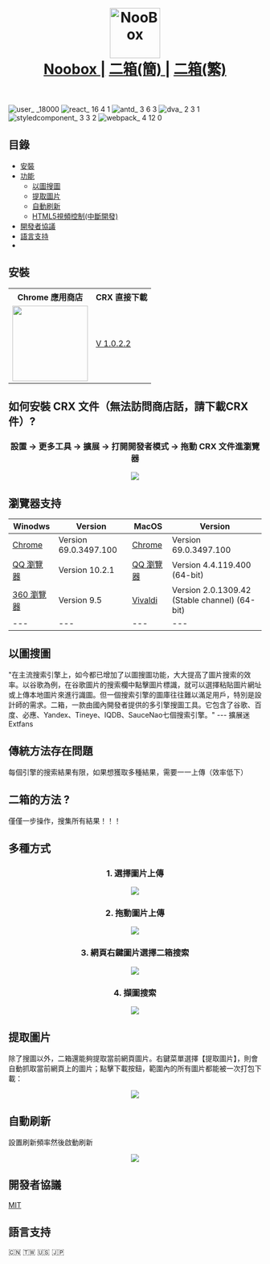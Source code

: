 
<h1 align="center">
  <br>
  <a href="https://chrome.google.com/webstore/detail/noobox-search-by-image/kidibbfcblfbbafhnlanccjjdehoahep"><img src="https://user-images.githubusercontent.com/12090689/45327137-5daeff80-b524-11e8-8398-36ee837c54e7.png" alt="NooBox" width="100"></a>
  <br>
  <a href="https://github.com/AInoob/NooBox">Noobox |</a>
  <a href="https://github.com/AInoob/NooBox/tree/master/README_zh-cn">二箱(簡) |</a>
  <a href="https://github.com/AInoob/NooBox/tree/master/README_zh-tw">二箱(繁)</a>
  <br>
  <br>
</h1>

![user_ _18000](https://user-images.githubusercontent.com/12090689/45795323-344f4b80-bc69-11e8-8baf-434ecc9b447a.png)
![react_ 16 4 1](https://user-images.githubusercontent.com/12090689/45795176-48467d80-bc68-11e8-8a01-ac06e338e346.png)
![antd_ 3 6 3](https://user-images.githubusercontent.com/12090689/45795246-bdb24e00-bc68-11e8-9b5d-cd5a54c05f0d.png)
![dva_ 2 3 1](https://user-images.githubusercontent.com/12090689/45795297-079b3400-bc69-11e8-8f06-51d0a9c2d310.png)
![styledcomponent_ 3 3 2](https://user-images.githubusercontent.com/12090689/45795406-91e39800-bc69-11e8-98dd-b8fe205bfc75.png)
![webpack_ 4 12 0](https://user-images.githubusercontent.com/12090689/45795454-cb1c0800-bc69-11e8-8456-02ffe5c5ae13.png)
## 目錄
* [安裝](#安裝)
* [功能](#功能)
  * [以圖搜圖](#以圖搜圖)
  * [提取圖片](#提取圖片)
  * [自動刷新](#自動刷新)
  * [HTML5視頻控制(中斷開發)](#視頻控制)
* [開發者協議](#開發者協議)
* [語言支持](#語言支持)
* 
## 安裝
<div align = "center">
  <table  align = "center">
    <tr>
      <th>Chrome 應用商店</th>
      <th>CRX 直接下載</th>
    </tr>
    <tr>
      <td><a href= "https://chrome.google.com/webstore/detail/noobox-search-by-image/kidibbfcblfbbafhnlanccjjdehoahep"><img src = "https://user-images.githubusercontent.com/12090689/45331133-0f572c00-b537-11e8-962f-fc777c6bb9b5.png" width = "150px"></a></td>
      <td><a href = "https://github.com/AInoob/NooBox/releases/download/1.0.2.2/Noobox.crx">V 1.0.2.2</a></td>
    </tr>
  </table>
</div>

## 如何安裝 CRX 文件（無法訪問商店話，請下載CRX件）?
<h3 align = "center"> 設置 -> 更多工具 -> 擴展 -> 打開開發者模式 -> 拖動 CRX 文件進瀏覽器</h3>
<p align="center">
<img src="https://user-images.githubusercontent.com/12090689/45597429-49db2180-b99a-11e8-916c-fba450c5cfe1.gif"/>
</p>

## 瀏覽器支持
| Winodws | Version | MacOS | Version |
| --- | --- | --- | --- |
| <a href = "https://www.google.com/chrome/" target = "_blank">Chrome</a> | Version 69.0.3497.100 | <a href = "https://www.google.com/chrome/" target = "_blank">Chrome</a> | Version 69.0.3497.100 |
| <a href = "https://browser.qq.com/" target= "_blank">QQ 瀏覽器</a> | Version 10.2.1 | <a href = "https://browser.qq.com/mac/en/index.html" target= "_blank">QQ 瀏覽器</a> | Version 4.4.119.400 (64-bit) |
|  <a href = "http://browser.360.cn/ee/" target= "_blank">360 瀏覽器</a> | Version 9.5 | <a href = "https://vivaldi.com/" target= "_blank">Vivaldi</a> |Version 2.0.1309.42 (Stable channel) (64-bit) |
| --- | --- | --- | --- |

## 以圖搜圖
"在主流搜索引擎上，如今都已增加了以圖搜圖功能，大大提高了圖片搜索的效率。以谷歌為例，在谷歌圖片的搜索欄中點擊圖片標識，就可以選擇粘貼圖片網址或上傳本地圖片來進行識圖。但一個搜索引擎的圖庫往往難以滿足用戶，特別是設計師的需求。二箱，一款由國內開發者提供的多引擎搜圖工具。它包含了谷歌、百度、必應、Yandex、Tineye、IQDB、SauceNao七個搜索引擎。" --- 擴展迷Extfans

## 傳統方法存在問題
每個引擎的搜索結果有限，如果想獲取多種結果，需要一一上傳（效率低下）

## 二箱的方法 ?
僅僅一步操作，搜集所有結果！！！

## 多種方式
<h3 align = "center"> 1. 選擇圖片上傳</h3>
<p align="center">
<img src="https://user-images.githubusercontent.com/12090689/45771176-65506180-bc12-11e8-8174-b7b57fd4a4f0.gif"/>
</p>

<h3 align = "center">2. 拖動圖片上傳</h3>
<p align="center">
<img src="https://user-images.githubusercontent.com/12090689/45771200-78fbc800-bc12-11e8-8fd9-55c5f4a1c04e.gif"/>
</p>

<h3 align = "center">3. 網頁右鍵圖片選擇二箱搜索</h3>
<p align="center">
<img src="https://user-images.githubusercontent.com/12090689/45771196-75684100-bc12-11e8-858b-76dcf7aad277.gif"/>
</p>

<h3 align = "center">4. 擷圖搜索</h3>
<p align="center">
<img src="https://user-images.githubusercontent.com/12090689/45772446-bf9ef180-bc15-11e8-8ca7-79951983a964.gif"/>
</p>

## 提取圖片
除了搜圖以外，二箱還能夠提取當前網頁圖片。右鍵菜單選擇【提取圖片】，則會自動抓取當前網頁上的圖片；點擊下載按鈕，範圍內的所有圖片都能被一次打包下載：

<p align="center">
<img src="https://user-images.githubusercontent.com/12090689/50039170-56076700-fffb-11e8-9ee0-81a5ab02a1ca.png"/>
</p>

## 自動刷新
設置刷新頻率然後啟動刷新

<p align="center">
<img src="https://user-images.githubusercontent.com/12090689/50039172-59025780-fffb-11e8-8aba-f5d41307e5d7.png"/>
</p>

## 開發者協議
<a href = "https://opensource.org/licenses/MIT">MIT</a>
## 語言支持
 🇨🇳 🇹🇼 :us: :jp:


